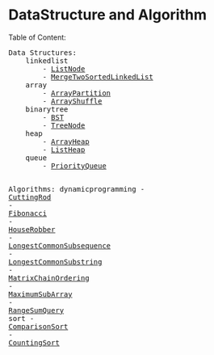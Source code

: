 # DataStructure and Algorithm

Table of Content:
<div class='tableofcontent'>
<pre>
Data Structures:
	linkedlist
		- <a href="https://github.com/chenjihan/DataStructure_and_Algorithm/blob/master/src/main/java/org/mo39/fmbh/datastructure/linkedlist/ListNode.java">ListNode</a>
		- <a href="https://github.com/chenjihan/DataStructure_and_Algorithm/blob/master/src/main/java/org/mo39/fmbh/datastructure/linkedlist/MergeTwoSortedLinkedList.java">MergeTwoSortedLinkedList</a>
	array
		- <a href="https://github.com/chenjihan/DataStructure_and_Algorithm/blob/master/src/main/java/org/mo39/fmbh/datastructure/array/ArrayPartition.java">ArrayPartition</a>
		- <a href="https://github.com/chenjihan/DataStructure_and_Algorithm/blob/master/src/main/java/org/mo39/fmbh/datastructure/array/ArrayShuffle.java">ArrayShuffle</a>
	binarytree
		- <a href="https://github.com/chenjihan/DataStructure_and_Algorithm/blob/master/src/main/java/org/mo39/fmbh/datastructure/binarytree/BST.java">BST</a>
		- <a href="https://github.com/chenjihan/DataStructure_and_Algorithm/blob/master/src/main/java/org/mo39/fmbh/datastructure/binarytree/TreeNode.java">TreeNode</a>
	heap
		- <a href="https://github.com/chenjihan/DataStructure_and_Algorithm/blob/master/src/main/java/org/mo39/fmbh/datastructure/heap/ArrayHeap.java">ArrayHeap</a>
		- <a href="https://github.com/chenjihan/DataStructure_and_Algorithm/blob/master/src/main/java/org/mo39/fmbh/datastructure/heap/ListHeap.java">ListHeap</a>
	queue
		- <a href="https://github.com/chenjihan/DataStructure_and_Algorithm/blob/master/src/main/java/org/mo39/fmbh/datastructure/queue/PriorityQueue.java">PriorityQueue</a>

Algorithms:
	dynamicprogramming
		- <a href="https://github.com/chenjihan/DataStructure_and_Algorithm/blob/master/src/main/java/org/mo39/fmbh/algorithm/dynamicprogramming/CuttingRod.java">CuttingRod</a>
		- <a href="https://github.com/chenjihan/DataStructure_and_Algorithm/blob/master/src/main/java/org/mo39/fmbh/algorithm/dynamicprogramming/Fibonacci.java">Fibonacci</a>
		- <a href="https://github.com/chenjihan/DataStructure_and_Algorithm/blob/master/src/main/java/org/mo39/fmbh/algorithm/dynamicprogramming/HouseRobber.java">HouseRobber</a>
		- <a href="https://github.com/chenjihan/DataStructure_and_Algorithm/blob/master/src/main/java/org/mo39/fmbh/algorithm/dynamicprogramming/LongestCommonSubsequence.java">LongestCommonSubsequence</a>
		- <a href="https://github.com/chenjihan/DataStructure_and_Algorithm/blob/master/src/main/java/org/mo39/fmbh/algorithm/dynamicprogramming/LongestCommonSubstring.java">LongestCommonSubstring</a>
		- <a href="https://github.com/chenjihan/DataStructure_and_Algorithm/blob/master/src/main/java/org/mo39/fmbh/algorithm/dynamicprogramming/MatrixChainOrdering.java">MatrixChainOrdering</a>
		- <a href="https://github.com/chenjihan/DataStructure_and_Algorithm/blob/master/src/main/java/org/mo39/fmbh/algorithm/dynamicprogramming/MaximumSubArray.java">MaximumSubArray</a>
		- <a href="https://github.com/chenjihan/DataStructure_and_Algorithm/blob/master/src/main/java/org/mo39/fmbh/algorithm/dynamicprogramming/RangeSumQuery.java">RangeSumQuery</a>
	sort
		- <a href="https://github.com/chenjihan/DataStructure_and_Algorithm/blob/master/src/main/java/org/mo39/fmbh/algorithm/sort/ComparisonSort.java">ComparisonSort</a>
		- <a href="https://github.com/chenjihan/DataStructure_and_Algorithm/blob/master/src/main/java/org/mo39/fmbh/algorithm/sort/CountingSort.java">CountingSort</a>
</pre>
</div>